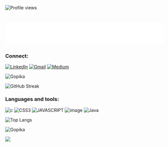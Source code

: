 

![Profile views](https://gpvc.arturio.dev/GopikaChandranAJ)
# ![gopika intro](SvgGif.svg)
### Connect: 
[![LinkedIn](https://img.shields.io/badge/linkedin-00599C?style=for-the-badge&logo=linkedin&logoColor=white)](https://www.linkedin.com/in/gopika-chandran-a-j-137167229)
[![Gmail](https://img.shields.io/badge/Gmail-1a75ff?style=for-the-badge&logo=gmail&logoColor=white)](mailto:gopikachandranaj@gmail.com)
[![Medium](https://img.shields.io/badge/Medium-00599C?style=for-the-badge&logo=medium&logoColor=white)](https://medium.com/@funfauna14)

![Gopika](https://github-readme-stats.vercel.app/api?username=GopikaChandranAJ&show_icons=true&theme=radical)

![GitHub Streak](https://streak-stats.demolab.com/?user=GopikaChandranAJ&theme=radical)

### Languages and tools: 
![c](https://img.shields.io/badge/C-00599C?style=for-the-badge&logo=c&logoColor=white)
![CSS3](https://img.shields.io/badge/CSS3-1572B6?style=for-the-badge&logo=css3&logoColor=white)
![JAVASCRIPT](https://img.shields.io/badge/JavaScript-00599C?style=for-the-badge&logo=javascript&logoColor=F7DF1E)
![image](https://img.shields.io/badge/HTML5-00599C?style=for-the-badge&logo=html5&logoColor=white)
![Java](https://img.shields.io/badge/java-00599C?style=for-the-badge&logo=java&logoColor=white)

 
![Top Langs](https://github-readme-stats.vercel.app/api/top-langs/?username=GopikaChandranAJ&layout=compact&theme=radical)


![Gopika](https://github-readme-activity-graph.cyclic.app/graph?username=GopikaChandranAJ&custom_title=Gopika%20ChandranAJ's%20Activity%20Graph&hide_border=true&theme=react-dark)

<img  src="https://github-profile-trophy.vercel.app/?username=GopikaChandranAJ&theme=algolia&margin-w=10&margin-h=10">
